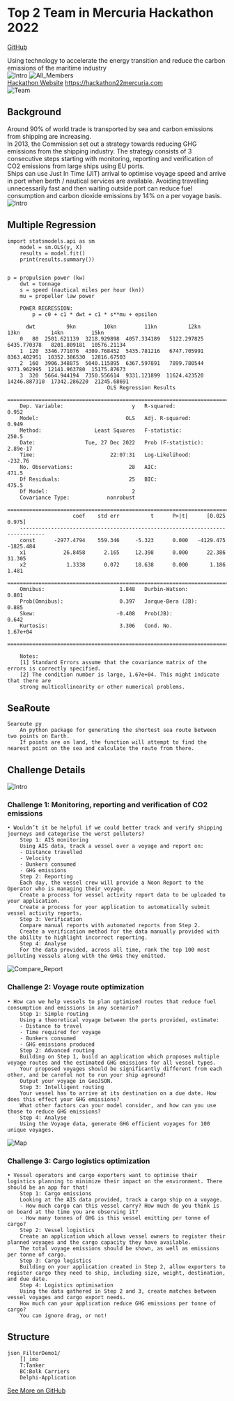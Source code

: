 # Top 2 Team in Mercuria Hackathon 2022

[GitHub](https://github.com/PeterHUistyping/Mercuria_Hackathon2022)

Using technology to accelerate the energy transition and reduce the carbon emissions of the maritime industry  
![Intro](/asset/photo/Assignment/7/Intro.png) ![All_Members](/asset/photo/Assignment/7/Members.JPG)  
[Hackathon Website](https://hackathon22mercuria.com) https://hackathon22mercuria.com  
![Team](/asset/photo/Assignment/7/Team_Member.png)

Background
----------

Around 90% of world trade is transported by sea and carbon emissions from shipping are increasing.  
In 2013, the Commission set out a strategy towards reducing GHG emissions from the shipping industry. The strategy consists of 3 consecutive steps starting with monitoring, reporting and verification of CO2 emissions from large ships using EU ports.  
Ships can use Just In Time (JIT) arrival to optimise voyage speed and arrive in port when berth / nautical services are available. Avoiding travelling unnecessarily fast and then waiting outside port can reduce fuel consumption and carbon dioxide emissions by 14% on a per voyage basis.  
![Intro](/asset/photo/Assignment/7/Intro_Sea.png)

Multiple Regression
-------------------

    import statsmodels.api as sm
        model = sm.OLS(y, X)
        results = model.fit()
        print(results.summary())
        

    p = propulsion power (kw)
        dwt = tonnage
        s = speed (nautical miles per hour (kn))
        mu = propeller law power
        
        POWER REGRESSION:
            p = c0 + c1 * dwt + c1 * s**mu + epsilon
        
          dwt          9kn         10kn         11kn          12kn          13kn          14kn         15kn
        0   80  2501.621139  3218.929898  4057.334189   5122.297825   6435.770378   8201.809181  10576.21134
        1  120  3346.771076  4309.768452  5435.781216   6747.705991   8363.402951  10352.386530  12816.67503
        2  160  3906.348875  5040.115895  6367.597891   7899.780544   9771.962995  12141.963780  15175.87673
        3  320  5664.944194  7350.556614  9331.121899  11624.423520  14246.887310  17342.286220  21245.68691
                                    OLS Regression Results                            
        ==============================================================================
        Dep. Variable:                      y   R-squared:                       0.952
        Model:                            OLS   Adj. R-squared:                  0.949
        Method:                 Least Squares   F-statistic:                     250.5
        Date:                Tue, 27 Dec 2022   Prob (F-statistic):           2.89e-17
        Time:                        22:07:31   Log-Likelihood:                -232.76
        No. Observations:                  28   AIC:                             471.5
        Df Residuals:                      25   BIC:                             475.5
        Df Model:                           2                                         
        Covariance Type:            nonrobust                                         
        ==============================================================================
                         coef    std err          t      P>|t|      [0.025      0.975]
        ------------------------------------------------------------------------------
        const      -2977.4794    559.346     -5.323      0.000   -4129.475   -1825.484
        x1            26.8458      2.165     12.398      0.000      22.386      31.305
        x2             1.3338      0.072     18.638      0.000       1.186       1.481
        ==============================================================================
        Omnibus:                        1.848   Durbin-Watson:                   0.801
        Prob(Omnibus):                  0.397   Jarque-Bera (JB):                0.885
        Skew:                          -0.408   Prob(JB):                        0.642
        Kurtosis:                       3.306   Cond. No.                     1.67e+04
        ==============================================================================
        
        Notes:
        [1] Standard Errors assume that the covariance matrix of the errors is correctly specified.
        [2] The condition number is large, 1.67e+04. This might indicate that there are
        strong multicollinearity or other numerical problems.
        

SeaRoute
--------

    Searoute py
        An python package for generating the shortest sea route between two points on Earth.
        If points are on land, the function will attempt to find the nearest point on the sea and calculate the route from there.
        

Challenge Details
-----------------

![Intro](/asset/photo/Assignment/7/Intro_Ch.png)

### Challenge 1: Monitoring, reporting and verification of CO2 emissions

    • Wouldn’t it be helpful if we could better track and verify shipping journeys and categorise the worst polluters?
        Step 1: AIS monitoring
        Using AIS data, track a vessel over a voyage and report on:
        - Distance travelled
        - Velocity
        - Bunkers consumed
        - GHG emissions
        Step 2: Reporting
        Each day, the vessel crew will provide a Noon Report to the Operator who is managing their voyage.
        Create a process for vessel activity report data to be uploaded to your application.
        Create a process for your application to automatically submit vessel activity reports.
        Step 3: Verification
        Compare manual reports with automated reports from Step 2.
        Create a verification method for the data manually provided with the ability to highlight incorrect reporting.
        Step 4: Analyse
        For the data provided, across all time, rank the top 100 most polluting vessels along with the GHGs they emitted.
        

![Compare_Report](/asset/photo/Assignment/7/Compare_Report.png "Compare_Report")

### Challenge 2: Voyage route optimization

    • How can we help vessels to plan optimised routes that reduce fuel consumption and emissions in any scenario?
        Step 1: Simple routing
        Using a theoretical voyage between the ports provided, estimate:
        - Distance to travel
        - Time required for voyage
        - Bunkers consumed
        - GHG emissions produced
        Step 2: Advanced routing
        Building on Step 1, build an application which proposes multiple voyage routes and the estimated GHG emissions for all vessel types.
        Your proposed voyages should be significantly different from each other, and be careful not to run your ship aground!
        Output your voyage in GeoJSON.
        Step 3: Intelligent routing
        Your vessel has to arrive at its destination on a due date. How does this effect your GHG emissions?
        What other factors can your model consider, and how can you use those to reduce GHG emissions?
        Step 4: Analyse
        Using the Voyage data, generate GHG efficient voyages for 100 unique voyages.
        

![Map](/asset/photo/Assignment/7/Map.png)

### Challenge 3: Cargo logistics optimization

    • Vessel operators and cargo exporters want to optimise their logistics planning to minimize their impact on the environment. There should be an app for that!
        Step 1: Cargo emissions
        Looking at the AIS data provided, track a cargo ship on a voyage.
        - How much cargo can this vessel carry? How much do you think is on board at the time you are observing it?
        - How many tonnes of GHG is this vessel emitting per tonne of cargo?
        Step 2: Vessel logistics
        Create an application which allows vessel owners to register their planned voyages and the cargo capacity they have available.
        The total voyage emissions should be shown, as well as emissions per tonne of cargo.
        Step 3: Cargo logistics
        Building on your application created in Step 2, allow exporters to register cargo they need to ship, including size, weight, destination, and due date.
        Step 4: Logistics optimisation
        Using the data gathered in Step 2 and 3, create matches between vessel voyages and cargo export needs.
        How much can your application reduce GHG emissions per tonne of cargo?
        You can ignore drag, or not!
        

Structure
---------

    json_FilterDemo1/
        []_imo
        T:Tanker
        BC:Bolk Carriers
        Delphi-Application
        

[See More on GitHub](https://github.com/PeterHUistyping/Mercuria_Hackathon2022)

 
